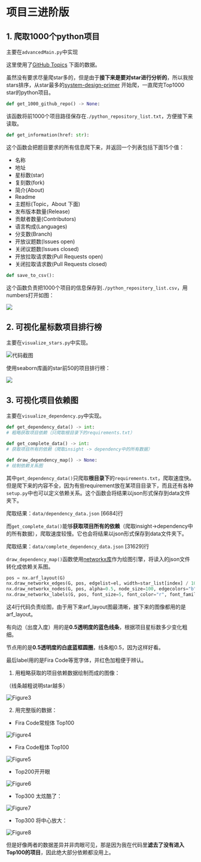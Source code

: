 # 项目三进阶版

## 1. 爬取1000个python项目

主要在`advancedMain.py`中实现

这里使用了[GitHub Topics](https://github.com/topics/python) 下面的数据。

虽然没有要求尽量爬star多的，但是由于**接下来是要对star进行分析的**，所以我按stars排序，从star最多的[system-design-primer](https://github.com/donnemartin/system-design-primer) 开始爬，一直爬完Top1000 star的python项目。

```python
def get_1000_github_repo() -> None:
```

该函数将前1000个项目路径保存在`./python_repository_list.txt`，方便接下来读取。

```python
def get_information(href: str):
```

这个函数会把题目要求的所有信息爬下来，并返回一个列表包括下面15个值：

- 名称
- 地址
- 星标数(star)
- 复刻数(fork)
- 简介(About)
- Readme
- 主题标(Topic，About 下面)
- 发布版本数量(Release)
- 贡献者数量(Contributors)
- 语言构成(Languages)
- 分支数(Branch)
- 开放议题数(Issues open)
- 关闭议题数(Issues closed)
- 开放拉取请求数(Pull Requests open)
- 关闭拉取请求数(Pull Requests closed)


```python
def save_to_csv():
```

这个函数负责把1000个项目的信息保存到`./python_repository_list.csv`，用numbers打开如图：

![](https://github.com/dongguaguaguagua/FlyClubTest/blob/main/project3Advanced/images/csv_image.png)

## 2. 可视化星标数项目排行榜

主要在`visualize_stars.py`中实现。

![代码截图](https://github.com/dongguaguaguagua/FlyClubTest/blob/main/project3Advanced/images/code.png)

使用seaborn库画的star前50的项目排行榜：

![](https://github.com/dongguaguaguagua/FlyClubTest/blob/main/project3Advanced/images/Figure.png)

## 3. 可视化项目依赖图

主要在`visualize_dependency.py`中实现。

```python
def get_dependency_data() -> int:
# 粗略获取项目依赖（只爬取根目录下的requirements.txt）

def get_complete_data() -> int:
# 获取项目所有的依赖（爬取insight -> dependency中的所有数据）

def draw_dependency_map() -> None:
# 绘制依赖关系图
```

其中`get_dependency_data()`只爬取**根目录下**的`requirements.txt`，爬取速度快。但是爬下来的内容不全，因为有些requirement放在某项目目录下，而且还有各种`setup.py`中也可以定义依赖关系。这个函数会将结果以json形式保存到data文件夹下。

爬取结果：`data/dependency_data.json` \[6684\]行

而`get_complete_data()`能够**获取项目所有的依赖**（爬取insight->dependency中的所有数据），爬取速度较慢。它也会将结果以json形式保存到data文件夹下。

爬取结果：`data/complete_dependency_data.json` \[31629\]行

`draw_dependency_map()`函数使用[networkx库](https://github.com/networkx/networkx)作为绘图引擎，将读入的json文件转化成依赖关系图。

```python
pos = nx.arf_layout(G)
nx.draw_networkx_edges(G, pos, edgelist=el, width=star_list[index] / 100000, alpha=0.5, edge_color='b')
nx.draw_networkx_nodes(G, pos, alpha=0.5, node_size=100, edgecolors="b", node_color="w", linewidths=0.5)
nx.draw_networkx_labels(G, pos, font_size=5, font_color="r", font_family=["Fira Code"], font_weight="bold")
```

这4行代码负责绘图，由于用下来arf_layout图最清晰，接下来的图像都用的是arf_layout。

有向边（出度入度）用的是**0.5透明度的蓝色线条**，根据项目星标数多少变化粗细。

节点用的是**0.5透明度的白底蓝框圆圈**，线条粗0.5，因为这样好看。

最后label用的是Fira Code等宽字体，并红色加粗便于辨认。

1. 用粗略获取的项目依赖数据绘制而成的图像：

（线条越粗说明star越多）

![Figure3](https://github.com/dongguaguaguagua/FlyClubTest/blob/main/project3Advanced/images/Figure3.png)

2. 用完整版的数据：

- Fira Code常规体 Top100

![Figure4](https://github.com/dongguaguaguagua/FlyClubTest/blob/main/project3Advanced/images/Figure4.png)

- Fira Code粗体 Top100

![Figure5](https://github.com/dongguaguaguagua/FlyClubTest/blob/main/project3Advanced/images/Figure5.png)

- Top200开开眼

![Figure6](https://github.com/dongguaguaguagua/FlyClubTest/blob/main/project3Advanced/images/Figure6.png)

- Top300 太炫酷了：

![Figure7](https://github.com/dongguaguaguagua/FlyClubTest/blob/main/project3Advanced/images/Figure7.png)

- Top300 将中心放大：

![Figure8](https://github.com/dongguaguaguagua/FlyClubTest/blob/main/project3Advanced/images/Figure8.png)

但是好像两者的数据差异并非肉眼可见，那是因为我在代码里**滤去了没有进入Top100的项目**，因此绝大部分依赖都没用上。

